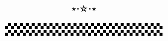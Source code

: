 # <p align="center"> ⋆⋅☆⋅⋆ </p>
![](https://github.com/massdestructi0n/disturbingthepeace/blob/main/IMG-8864.gif?raw=true)![](https://github.com/massdestructi0n/disturbingthepeace/blob/main/IMG-8864.gif?raw=true)
